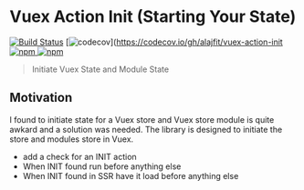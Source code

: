# Vuex Action Init (Starting Your State)
[![Build Status](https://travis-ci.org/alajfit/vuex-action-init.svg?branch=master)](https://travis-ci.org/alajfit/vuex-action-init)
[![codecov](https://codecov.io/gh/alajfit/vuex-action-init/branch/master/graph/badge.svg)](https://codecov.io/gh/alajfit/vuex-action-init
[![npm](https://img.shields.io/npm/v/vuex-action-init.svg) ![npm](https://img.shields.io/npm/dm/vuex-action-init.svg)](https://www.npmjs.com/package/vuex-action-init)

> Initiate Vuex State and Module State

## Motivation

I found to initiate state for a Vuex store and Vuex store module is quite awkard and a solution was needed. The library is designed to initiate the store and modules store in Vuex.

* add a check for an INIT action
* When INIT found run before anything else
* When INIT found in SSR have it load before anything else